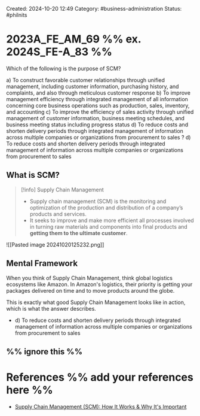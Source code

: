 Created: 2024-10-20 12:49
Category: #business-administration 
Status: #philnits



# 2023A_FE_AM_69 %% ex. 2024S_FE-A_83 %%

Which of the following is the purpose of SCM?

a) To construct favorable customer relationships through unified management, including 
customer information, purchasing history, and complaints, and also through meticulous 
customer response 
b) To improve management efficiency through integrated management of all information 
concerning core business operations such as production, sales, inventory, and accounting 
c) To improve the efficiency of sales activity through unified management of customer 
information, business meeting schedules, and business meeting status including progress 
status 
d) To reduce costs and shorten delivery periods through integrated management of 
information across multiple companies or organizations from procurement to sales
? 
d) To reduce costs and shorten delivery periods through integrated management of 
information across multiple companies or organizations from procurement to sales

## What is SCM?

> [!info] Supply Chain Management
> - Supply chain management (SCM) is the monitoring and optimization of the production and distribution of a company’s products and services.
> - It seeks to improve and make more efficient all processes involved in turning raw materials and components into final products and **getting them to the ultimate customer**.

![[Pasted image 20241020125232.png]]

## Mental Framework

When you think of Supply Chain Management, think global logistics ecosystems like Amazon. In Amazon's logistics, their priority is getting your packages delivered on time and to move products around the globe.

This is exactly what good Supply Chain Management looks like in action, which is what the answer describes.

- d) To reduce costs and shorten delivery periods through integrated management of information across multiple companies or organizations from procurement to sales

%% ignore this %%
---









# References %% add your references here %%
- [Supply Chain Management (SCM): How It Works & Why It's Important](https://www.investopedia.com/terms/s/scm.asp)